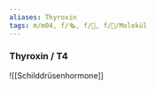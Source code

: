 ```yaml
---
aliases: Thyroxin
tags: m/m04, f/🗞️, f/🧪, f/🧪/Molekül
---
```

### Thyroxin / T4
![[Schilddrüsenhormone]]
